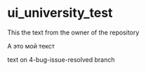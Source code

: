 # ui_university_test

This the text from the owner of the repository

А это мой текст

text on 4-bug-issue-resolved branch

